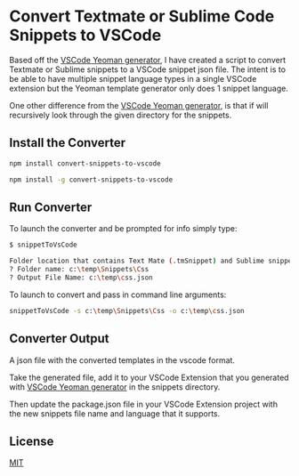 # Convert Textmate or Sublime Code Snippets to VSCode

Based off the [VSCode Yeoman generator](https://github.com/Microsoft/vscode-generator-code), I have created a script to convert Textmate or Sublime snippets to a VSCode snippet json file. The intent is to be able to have multiple snippet language types in a single VSCode extension but the Yeoman template generator only does 1 snippet language.

One other difference from the [VSCode Yeoman generator](https://github.com/Microsoft/vscode-generator-code), is that if will recursively look through the given directory for the snippets.
 
## Install the Converter

```bash
npm install convert-snippets-to-vscode
```

```bash
npm install -g convert-snippets-to-vscode
```

## Run Converter

To launch the converter and be prompted for info simply type:

```bash
$ snippetToVsCode

Folder location that contains Text Mate (.tmSnippet) and Sublime snippets (.sublime-snippet)
? Folder name: c:\temp\Snippets\Css
? Output File Name: c:\temp\css.json 
```

To launch to convert and pass in command line arguments:

```bash
snippetToVsCode -s c:\temp\Snippets\Css -o c:\temp\css.json
```
## Converter Output

A json file with the converted templates in the vscode format.

Take the generated file, add it to your VSCode Extension that you generated with [VSCode Yeoman generator](https://github.com/Microsoft/vscode-generator-code) in the snippets directory.

Then update the package.json file in your VSCode Extension project with the new snippets file name and language that it supports. 

## License

[MIT](LICENSE)

